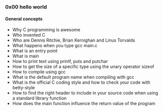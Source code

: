 ### 0x00 hello world
#### General concepts
 - Why C programming is awesome
 - Who invented C
 - Who are Dennis Ritchie, Brian Kernighan and Linus Torvalds
 - What happens when you type gcc main.c
 - What is an entry point
 - What is main
 - How to print text using printf, puts and putchar
 - How to get the size of a specific type using the unary operator sizeof
 - How to compile using gcc
 - What is the default program name when compiling with gcc
 - What is the official C coding style and how to check your code with betty-style
 - How to find the right header to include in your source code when using a standard library function
 - How does the main function influence the return value of the program
